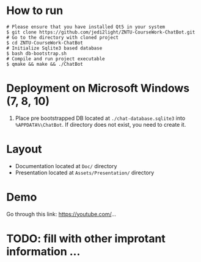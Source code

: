 # How to run

```
# Please ensure that you have installed Qt5 in your system
$ git clone https://github.com/jedi2light/ZNTU-CourseWork-ChatBot.git
# Go to the directory with cloned project
$ cd ZNTU-CourseWork-ChatBot
# Initialize Sqlite3 based database
$ bash db-bootstrap.sh
# Compile and run project executable
$ qmake && make && ./ChatBot
```

# Deployment on Microsoft Windows (7, 8, 10)
1. Place pre bootstrapped DB located at `./chat-database.sqlite3` into `%APPDATA%\ChatBot`. If directory does not exist, you need to create it.

# Layout
* Documentation located at `Doc/` directory
* Presentation located at `Assets/Presentation/` directory

# Demo
Go through this link: https://youtube.com/...

# TODO: fill with other improtant information ...
